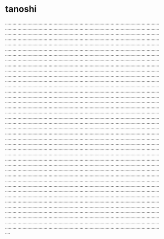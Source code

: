# tanoshi
....................................................................................................................................................................................................................................................................................................................................................................................................................................................................................................................................................................................................................................................................................................................................................................................................................................................................................................................................................................................................................................................................................................................................................................................................................................................................................................................................................................................................................................................................................................................................................................................................................................................................................................................................................................................................................................................................................................................................................................................................................................................................................................................................................................................................................................................................................................................................................................................................................................................................................................................................................................................................................................................................................................................................................................................................................................................................................................................................................................................................................................................................................................................................................................................................................................................................................................................................................................................................................................................................................................................................................................................................................................................................................................................................................................................................................................................................................................................................................................................................................................................................................................................................................................................................................................................................................................................................................................................................................................................................................................................................................................................................................................................................................................................................................................................................................................................................................................................................................................................................................................................................................................................................................................